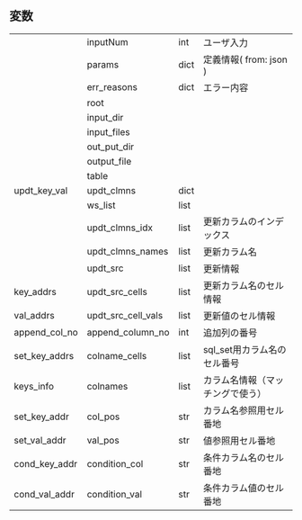 ## 変数
|  |  |  |  |
| - | - | - | - |
|  | inputNum | int | ユーザ入力 |
|  | params | dict | 定義情報( from: json ) |
|  | err_reasons | dict | エラー内容 |
|  | root |  |  |
|  | input_dir |  |  |
|  | input_files |  |  |
|  | out_put_dir |  |  |
|  | output_file |  |  |
|  | table |  |  |
| updt_key_val | updt_clmns | dict |  |
|  | ws_list | list |  |
|  | updt_clmns_idx | list | 更新カラムのインデックス |
|  | updt_clmns_names | list | 更新カラム名 |
|  | updt_src | list | 更新情報 |
| key_addrs | updt_src_cells | list | 更新カラム名のセル情報 |
| val_addrs | updt_src_cell_vals | list | 更新値のセル情報 |
| append_col_no | append_column_no | int | 追加列の番号 |
| set_key_addrs | colname_cells | list | sql_set用カラム名のセル番号 |
| keys_info | colnames | list | カラム名情報（マッチングで使う） |
| set_key_addr | col_pos | str | カラム名参照用セル番地 |
| set_val_addr | val_pos | str | 値参照用セル番地 |
| cond_key_addr | condition_col | str | 条件カラム名のセル番地 |
| cond_val_addr | condition_val | str | 条件カラム値のセル番地 |
